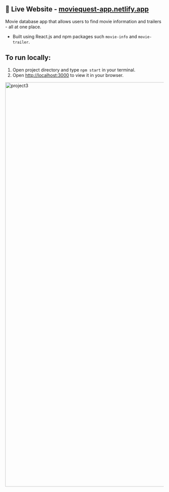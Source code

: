  ## :rocket: Live Website - [moviequest-app.netlify.app](https://divyashri-portfolio.netlify.app/)
Movie database app that allows users to find movie information and trailers - all at one place.
- Built using React.js and npm packages such `movie-info` and `movie-trailer`.
 ## To run locally:
1. Open project directory and type `npm start` in your terminal.
2. Open [http://localhost:3000](http://localhost:3000) to view it in your browser.
<img width="1286" alt="project3" src="https://github.com/user-attachments/assets/2eb82e4e-a3d8-46d0-88fb-5c09f2247810">

